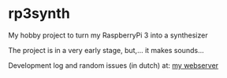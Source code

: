 # rp3synth
My hobby project to turn my RaspberryPi 3 into a synthesizer

The project is in a very early stage, but,... it makes sounds...

Development log and random issues (in dutch) at: [my webserver](http://kuiken.dyndns.org/spul/rp3synth/)

